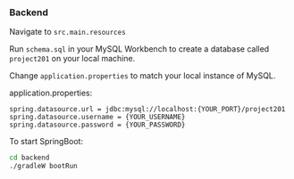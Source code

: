 ### Backend

Navigate to `src.main.resources`

Run `schema.sql` in your MySQL Workbench to create a database called `project201` on your local machine.

Change `application.properties` to match your local instance of MySQL.

application.properties:

```
spring.datasource.url = jdbc:mysql://localhost:{YOUR_PORT}/project201
spring.datasource.username = {YOUR_USERNAME}
spring.datasource.password = {YOUR_PASSWORD}
```

To start SpringBoot:

```bash
cd backend
./gradleW bootRun
```